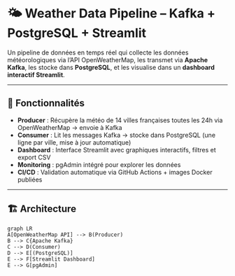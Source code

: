 # 🌤️ Weather Data Pipeline – Kafka + PostgreSQL + Streamlit

Un pipeline de données en temps réel qui collecte les données météorologiques via l’API OpenWeatherMap, les transmet via **Apache Kafka**, les stocke dans **PostgreSQL**, et les visualise dans un **dashboard interactif Streamlit**.

---

## 🚀 Fonctionnalités

- **Producer** : Récupère la météo de 14 villes françaises toutes les 24h via OpenWeatherMap → envoie à Kafka
- **Consumer** : Lit les messages Kafka → stocke dans PostgreSQL (une ligne par ville, mise à jour automatique)
- **Dashboard** : Interface Streamlit avec graphiques interactifs, filtres et export CSV
- **Monitoring** : pgAdmin intégré pour explorer les données
- **CI/CD** : Validation automatique via GitHub Actions + images Docker publiées

---

## 🏗️ Architecture

```mermaid
graph LR
A[OpenWeatherMap API] --> B(Producer)
B --> C{Apache Kafka}
C --> D(Consumer)
D --> E[(PostgreSQL)]
E --> F[Streamlit Dashboard]
E --> G[pgAdmin]
